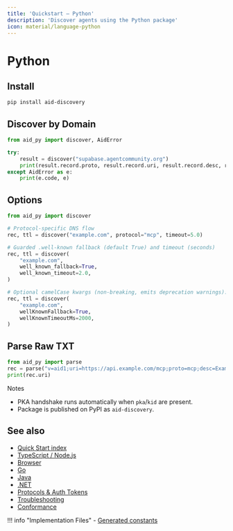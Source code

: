 ```yaml
---
title: 'Quickstart — Python'
description: 'Discover agents using the Python package'
icon: material/language-python
---
```


# Python

## Install

```bash
pip install aid-discovery
```

## Discover by Domain

```python
from aid_py import discover, AidError

try:
    result = discover("supabase.agentcommunity.org")
    print(result.record.proto, result.record.uri, result.record.desc, result.ttl)
except AidError as e:
    print(e.code, e)
```

## Options

```python
from aid_py import discover

# Protocol-specific DNS flow
rec, ttl = discover("example.com", protocol="mcp", timeout=5.0)

# Guarded .well-known fallback (default True) and timeout (seconds)
rec, ttl = discover(
    "example.com",
    well_known_fallback=True,
    well_known_timeout=2.0,
)

# Optional camelCase kwargs (non-breaking, emits deprecation warnings):
rec, ttl = discover(
    "example.com",
    wellKnownFallback=True,
    wellKnownTimeoutMs=2000,
)
```

## Parse Raw TXT

```python
from aid_py import parse
rec = parse("v=aid1;uri=https://api.example.com/mcp;proto=mcp;desc=Example")
print(rec.uri)
```

Notes

- PKA handshake runs automatically when `pka`/`kid` are present.
- Package is published on PyPI as `aid-discovery`.

## See also

- [Quick Start index](./index.md)
- [TypeScript / Node.js](./quickstart_ts.md)
- [Browser](./quickstart_browser.md)
- [Go](./quickstart_go.md)
- [Java](./quickstart_java.md)
- [.NET](./quickstart_dotnet.md)
- [Protocols & Auth Tokens](../Reference/protocols.md)
- [Troubleshooting](../Reference/troubleshooting.md)
- [Conformance](../Tooling/conformance.md)

!!! info "Implementation Files" - [Generated constants](../packages/aid-py/aid_py/constants.py)
